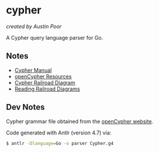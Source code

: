 # cypher

_created by Austin Poor_

A Cypher query language parser for Go.

## Notes

* [Cypher Manual](https://neo4j.com/docs/cypher-manual/current)
* [openCypher Resources](https://opencypher.org/resources)
* [Cypher Railroad Diagram](https://s3.amazonaws.com/artifacts.opencypher.org/M18/railroad/Cypher.html#SingleQuery)
* [Reading Railroad Diagrams](https://www.ibm.com/docs/en/integration-bus/10.0?topic=diagrams-how-read-railroad)

## Dev Notes

Cypher grammar file obtained from the [openCypher website](https://opencypher.org/resources).

Code generated with Antlr (version 4.7) via:

```bash
$ antlr -Dlanguage=Go -o parser Cypher.g4
```

